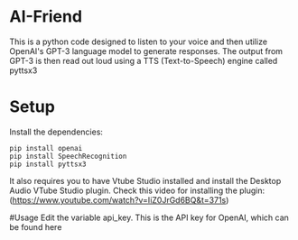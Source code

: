 # AI-Friend
This is a python code designed to listen to your voice and then utilize OpenAI's GPT-3 language model to generate responses. The output from GPT-3 is then read out loud using a TTS (Text-to-Speech) engine called pyttsx3

# Setup
Install the dependencies:
```
pip install openai
pip install SpeechRecognition
pip install pyttsx3
```

It also requires you to have Vtube Studio installed and install the Desktop Audio VTube Studio plugin. 
Check this video for installing the plugin: (https://www.youtube.com/watch?v=IiZ0JrGd6BQ&t=371s)

#Usage
Edit the variable api_key. This is the API key for OpenAI, which can be found here
